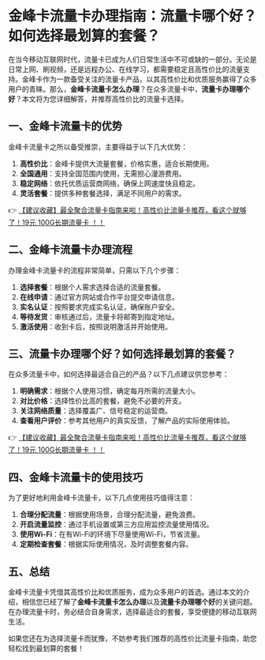 # 金峰卡流量卡办理指南：流量卡哪个好？如何选择最划算的套餐？

在当今移动互联网时代，流量卡已成为人们日常生活中不可或缺的一部分。无论是日常上网、刷视频，还是远程办公、在线学习，都需要稳定且高性价比的流量支持。金峰卡作为一款备受关注的流量卡产品，以其高性价比和优质服务赢得了众多用户的青睐。那么，**金峰卡流量卡怎么办理**？在众多流量卡中，**流量卡办理哪个好**？本文将为您详细解答，并推荐高性价比的流量卡选择。

## 一、金峰卡流量卡的优势

金峰卡流量卡之所以备受推崇，主要得益于以下几大优势：

1. **高性价比**：金峰卡提供大流量套餐，价格实惠，适合长期使用。
2. **全国通用**：支持全国范围内使用，无需担心漫游费用。
3. **稳定网络**：依托优质运营商网络，确保上网速度快且稳定。
4. **灵活套餐**：提供多种套餐选择，满足不同用户的需求。

👉 [【建议收藏】最全聚合流量卡指南来啦！高性价比流量卡推荐，看这个就够了！19元 100G长期流量卡 ！！](https://bit.ly/Liuliangka)

## 二、金峰卡流量卡办理流程

办理金峰卡流量卡的流程非常简单，只需以下几个步骤：

1. **选择套餐**：根据个人需求选择合适的流量套餐。
2. **在线申请**：通过官方网站或合作平台提交申请信息。
3. **实名认证**：按照要求完成实名认证，确保账户安全。
4. **等待发货**：审核通过后，流量卡将邮寄到指定地址。
5. **激活使用**：收到卡后，按照说明激活并开始使用。

## 三、流量卡办理哪个好？如何选择最划算的套餐？

在众多流量卡中，如何选择最适合自己的产品？以下几点建议供您参考：

1. **明确需求**：根据个人使用习惯，确定每月所需的流量大小。
2. **对比价格**：选择性价比高的套餐，避免不必要的开支。
3. **关注网络质量**：选择覆盖广、信号稳定的运营商。
4. **查看用户评价**：参考其他用户的真实反馈，了解产品的实际使用体验。

👉 [【建议收藏】最全聚合流量卡指南来啦！高性价比流量卡推荐，看这个就够了！19元 100G长期流量卡 ！！](https://bit.ly/Liuliangka)

## 四、金峰卡流量卡的使用技巧

为了更好地利用金峰卡流量卡，以下几点使用技巧值得注意：

1. **合理分配流量**：根据使用场景，合理分配流量，避免浪费。
2. **开启流量监控**：通过手机设置或第三方应用监控流量使用情况。
3. **使用Wi-Fi**：在有Wi-Fi的环境下尽量使用Wi-Fi，节省流量。
4. **定期检查套餐**：根据实际使用情况，及时调整套餐内容。

## 五、总结

金峰卡流量卡凭借其高性价比和优质服务，成为众多用户的首选。通过本文的介绍，相信您已经了解了**金峰卡流量卡怎么办理**以及**流量卡办理哪个好**的关键问题。在办理流量卡时，务必结合自身需求，选择最适合的套餐，享受便捷的移动互联网生活。

如果您还在为选择流量卡而犹豫，不妨参考我们推荐的高性价比流量卡指南，助您轻松找到最划算的套餐！